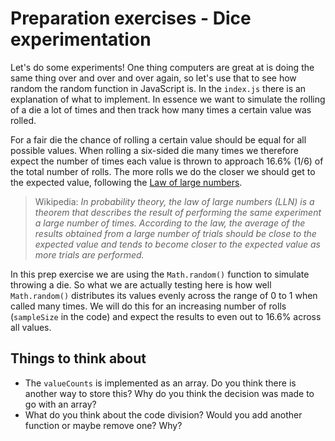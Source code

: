 # Preparation exercises - Dice experimentation

Let's do some experiments! One thing computers are great at is doing the same thing over and over and over again, so let's use that to see how random the random function in JavaScript is. In the `index.js` there is an explanation of what to implement. In essence we want to simulate the rolling of a die a lot of times and then track how many times a certain value was rolled.

For a fair die the chance of rolling a certain value should be equal for all possible values. When rolling a six-sided die many times we therefore expect the number of times each value is thrown to approach 16.6% (1/6) of the total number of rolls. The more rolls we do the closer we should get to the expected value, following the [Law of large numbers](https://en.wikipedia.org/wiki/Law_of_large_numbers).

> Wikipedia: _In probability theory, the law of large numbers (LLN) is a theorem that describes the result of performing the same experiment a large number of times. According to the law, the average of the results obtained from a large number of trials should be close to the expected value and tends to become closer to the expected value as more trials are performed._

In this prep exercise we are using the `Math.random()` function to simulate throwing a die. So what we are actually testing here is how well `Math.random()` distributes its values evenly across the range of 0 to 1 when called many times. We will do this for an increasing number of rolls (`sampleSize` in the code) and expect the results to even out to 16.6% across all values.

## Things to think about

- The `valueCounts` is implemented as an array. Do you think there is another way to store this? Why do you think the decision was made to go with an array?
- What do you think about the code division? Would you add another function or maybe remove one? Why?

